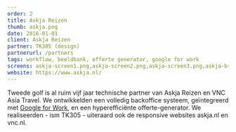 ```yaml
---
order: 2
title: Askja Reizen
thumb: askja.png
date: 2016-01-01
client: Askja Reizen
partner: TK305 (design)
partnerurl: /partners
tags: workflow, beeldbank, offerte generator, google for work
screens: askja-screen1.png,askja-screen2.png,askja-screen3.png,askja-brochure.png,askja-offerte.png,askja-browse-beeldbank3.png
website: https://www.askja.nl/
---
```

Tweede golf is al ruim vijf jaar technische partner van Askja Reizen en VNC Asia Travel. We ontwikkelden een volledig backoffice systeem, geïntegreerd met [Google for Work](/google-for-work/), en een hyperefficiënte offerte-generator. We realiseerden - ism TK305 - uiteraard ook de responsive websites askja.nl en vnc.nl. 
